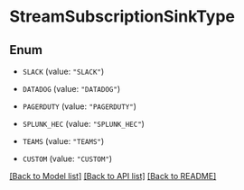 # StreamSubscriptionSinkType

## Enum


* `SLACK` (value: `"SLACK"`)

* `DATADOG` (value: `"DATADOG"`)

* `PAGERDUTY` (value: `"PAGERDUTY"`)

* `SPLUNK_HEC` (value: `"SPLUNK_HEC"`)

* `TEAMS` (value: `"TEAMS"`)

* `CUSTOM` (value: `"CUSTOM"`)


[[Back to Model list]](../README.md#documentation-for-models) [[Back to API list]](../README.md#documentation-for-api-endpoints) [[Back to README]](../README.md)


